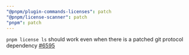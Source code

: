 ```yaml
---
"@pnpm/plugin-commands-licenses": patch
"@pnpm/license-scanner": patch
"pnpm": patch
---
```


`pnpm license ls` should work even when there is a patched git protocol dependency [#6595](https://github.com/pnpm/pnpm/issues/6595)
